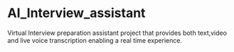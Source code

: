 # AI_Interview_assistant
Virtual Interview preparation assistant project that provides both text,video and live voice transcription enabling a real time experience.
